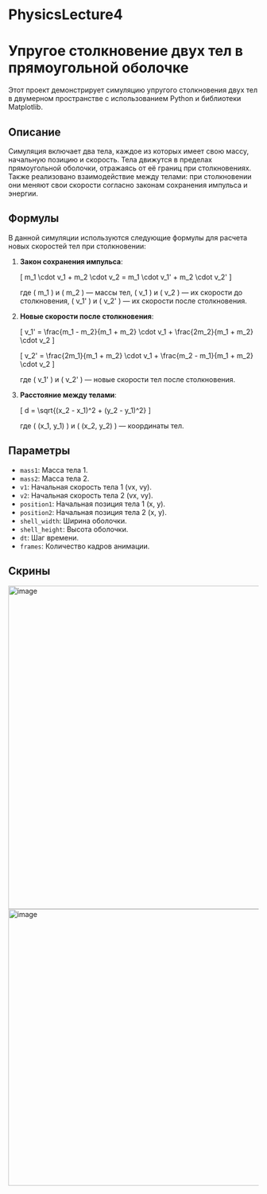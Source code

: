 # PhysicsLecture4

# Упругое столкновение двух тел в прямоугольной оболочке

Этот проект демонстрирует симуляцию упругого столкновения двух тел в двумерном пространстве с использованием Python и библиотеки Matplotlib.

## Описание

Симуляция включает два тела, каждое из которых имеет свою массу, начальную позицию и скорость. Тела движутся в пределах прямоугольной оболочки, отражаясь от её границ при столкновениях. Также реализовано взаимодействие между телами: при столкновении они меняют свои скорости согласно законам сохранения импульса и энергии.

## Формулы

В данной симуляции используются следующие формулы для расчета новых скоростей тел при столкновении:

1. **Закон сохранения импульса**:

   \[
   m_1 \cdot v_1 + m_2 \cdot v_2 = m_1 \cdot v_1' + m_2 \cdot v_2'
   \]

   где \( m_1 \) и \( m_2 \) — массы тел, \( v_1 \) и \( v_2 \) — их скорости до столкновения, \( v_1' \) и \( v_2' \) — их скорости после столкновения.

2. **Новые скорости после столкновения**:

   \[
   v_1' = \frac{m_1 - m_2}{m_1 + m_2} \cdot v_1 + \frac{2m_2}{m_1 + m_2} \cdot v_2
   \]

   \[
   v_2' = \frac{2m_1}{m_1 + m_2} \cdot v_1 + \frac{m_2 - m_1}{m_1 + m_2} \cdot v_2
   \]

   где \( v_1' \) и \( v_2' \) — новые скорости тел после столкновения.

3. **Расстояние между телами**:

   \[
   d = \sqrt{(x_2 - x_1)^2 + (y_2 - y_1)^2}
   \]

   где \( (x_1, y_1) \) и \( (x_2, y_2) \) — координаты тел.

## Параметры

- `mass1`: Масса тела 1.
- `mass2`: Масса тела 2.
- `v1`: Начальная скорость тела 1 (vx, vy).
- `v2`: Начальная скорость тела 2 (vx, vy).
- `position1`: Начальная позиция тела 1 (x, y).
- `position2`: Начальная позиция тела 2 (x, y).
- `shell_width`: Ширина оболочки.
- `shell_height`: Высота оболочки.
- `dt`: Шаг времени.
- `frames`: Количество кадров анимации.

## Скрины
<img width="650" alt="image" src="https://github.com/user-attachments/assets/23b5ceec-5184-4852-b552-70df37715a09">
<img width="556" alt="image" src="https://github.com/user-attachments/assets/fdcb7064-ac62-4b44-a7fd-dd69f316e95f">

